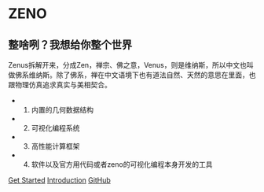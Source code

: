 # ZENO

## 整啥咧？我想给你整个世界

Zenus拆解开来，分成Zen，禅宗、佛之意，Venus，则是维纳斯，所以中文也叫做佛系维纳斯。除了佛系，禅在中文语境下也有道法自然、天然的意思在里面，也跟物理仿真追求真实与美相契合。

- 1. 内置的几何数据结构
- 2. 可视化编程系统
- 3. 高性能计算框架
- 4. 软件以及官方用代码或者zeno的可视化编程本身开发的工具

[Get Started](installation)
[Introduction](introduction)
[GitHub](https://github.com/zenustech/zeno)
